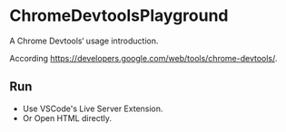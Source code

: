 # ChromeDevtoolsPlayground
A Chrome Devtools‘ usage introduction.

According https://developers.google.com/web/tools/chrome-devtools/.


## Run

 + Use VSCode's Live Server Extension.
 + Or Open HTML directly.
